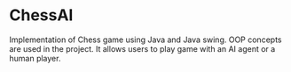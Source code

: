 # ChessAI
Implementation of Chess game using Java and Java swing. OOP concepts are used in the project.
It allows users to play game with an AI agent or a human player.
